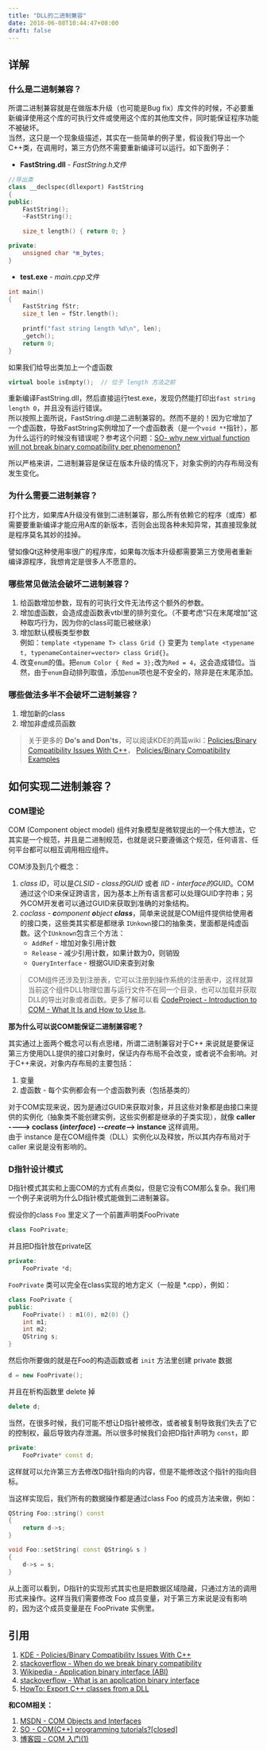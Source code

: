 ```yaml
---
title: "DLL的二进制兼容"
date: 2018-06-08T10:44:47+08:00
draft: false
---
```


## 详解  

### 什么是二进制兼容？  
所谓二进制兼容就是在做版本升级（也可能是Bug fix）库文件的时候，不必要重新编译使用这个库的可执行文件或使用这个库的其他库文件，同时能保证程序功能不被破坏。  
当然，这只是一个现象级描述，其实在一些简单的例子里，假设我们导出一个C++类，在调用时，第三方仍然不需要重新编译可以运行。如下面例子：  

* **FastString.dll** - *FastString.h文件*  

```cpp
//导出类
class __declspec(dllexport) FastString
{
public:
    FastString();
    ~FastString();
    
    size_t length() { return 0; }

private:
    unsigned char *m_bytes;
}
```

* **test.exe** - *main.cpp文件*  

```cpp
int main()
{
    FastString fStr;
    size_t len = fStr.length();
    
    printf("fast string length %d\n", len);
    _getch();
    return 0;
}
```

如果我们给导出类加上一个虚函数
```cpp
virtual boole isEmpty();  // 位于 length 方法之前
```
重新编译FastString.dll，然后直接运行test.exe，发现仍然能打印出`fast string length 0`，并且没有运行错误。  
所以按照上面所说，FastString.dll是二进制兼容的。然而不是的！因为它增加了一个虚函数，导致FastString实例增加了一个虚函数表（是一个`void **`指针），那为什么运行的时候没有错误呢？参考这个问题：[SO- why new virtual function will not break binary compatibility per phenomenon?](https://stackoverflow.com/questions/49317106/why-new-virtual-function-will-not-break-binary-compatibility-per-phenomenon)  

所以严格来讲，二进制兼容是保证在版本升级的情况下，对象实例的内存布局没有发生变化。  

### 为什么需要二进制兼容？  

打个比方，如果库A升级没有做到二进制兼容，那么所有依赖它的程序（或库）都需要要重新编译才能应用A库的新版本，否则会出现各种未知异常，其直接现象就是程序莫名其妙的挂掉。  

譬如像Qt这种使用率很广的程序库，如果每次版本升级都需要第三方使用者重新编译源程序，我想肯定是很多人不愿意的。  

### 哪些常见做法会破坏二进制兼容？  

1. 给函数增加参数，现有的可执行文件无法传这个额外的参数。  
2. 增加虚函数，会造成虚函数表vtbl里的排列变化。（不要考虑“只在末尾增加”这种取巧行为，因为你的class可能已被继承）  
3. 增加默认模板类型参数  
    例如：`template <typename T> class Grid {}` 变更为 `template <typename t, typenameContainer=vector> class Grid{}`。  
4. 改变`enum`的值。把`enum Color { Red = 3};`改为`Red = 4`，这会造成错位。当然，由于`enum`自动排列取值，添加`enum`项也是不安全的，除非是在末尾添加。  

### 哪些做法多半不会破坏二进制兼容？  
1. 增加新的class  
2. 增加非虚成员函数  

> 关于更多的 **Do's and Don'ts**，可以阅读KDE的两篇wiki：[Policies/Binary Compatibility Issues With C++](https://community.kde.org/Policies/Binary_Compatibility_Issues_With_C%2B%2B#The_Do.27s_and_Don.27ts)， [Policies/Binary Compatibility Examples](https://community.kde.org/Policies/Binary_Compatibility_Examples)

## 如何实现二进制兼容？  

### COM理论  
COM (Component object model) 组件对象模型是微软提出的一个伟大想法，它其实是一个规范，并且是二进制规范，也就是说只要遵循这个规范，任何语言、任何平台都可以相互调用相应组件。  

COM涉及到几个概念：  
1. *class ID*，可以是*CLSID - class的GUID* 或者 *IID - interface的GUID*。COM通过这个ID来保证跨语言，因为基本上所有语言都可以处理GUID字符串；另外COM开发者可以通过GUID来获取到准确的对象结构。  
2. *coclass - **c**omponent **o**bject **class***，简单来说就是COM组件提供给使用者的接口类，这些类其实都是都继承 `IUnkown`接口的抽象类，里面都是纯虚函数。这个`IUnknown`包含三个方法：  
    - `AddRef` - 增加对象引用计数  
    - `Release` - 减少引用计数，如果计数为0，则销毁  
    - `QueryInterface` - 根据GUID来查到对象  

> COM组件还涉及到注册表，它可以注册到操作系统的注册表中，这样就算当前这个组件DLL物理位置与运行文件不在同一个目录，也可以加载并获取DLL的导出对象或者函数。更多了解可以看 [CodeProject - Introduction to COM - What It Is and How to Use It](https://www.codeproject.com/Articles/633/Introduction-to-COM-What-It-Is-and-How-to-Use-It)。  

**那为什么可以说COM能保证二进制兼容呢？**  

其实通过上面两个概念可以有点思绪，所谓二进制兼容对于C++ 来说就是要保证第三方使用DLL提供的接口对象时，保证内存布局不会改变，或者说不会影响。对于C++来说，对象内存布局的主要包括：  
1. 变量  
2. 虚函数 - 每个实例都会有一个虚函数列表（包括基类的）  

对于COM实现来说，因为是通过GUID来获取对象，并且这些对象都是由接口来提供的实例化（抽象类不能创建实例，这些实例都是继承的子类实现），就像 **caller ----> coclass (*interface*) --*create*--> instance** 这样调用。  
由于 instance 是在COM组件类（DLL）实例化以及释放，所以其内存布局对于 caller 来说是没有影响的。  

### D指针设计模式  

D指针模式其实和上面COM的方式有点类似，但是它没有COM那么复杂。我们用一个例子来说明为什么D指针模式能做到二进制兼容。  

假设你的class `Foo` 里定义了一个前置声明类FooPrivate  
```cpp
class FooPrivate;
```
并且把D指针放在private区  
```cpp
private:
    FooPrivate *d;
```
`FooPrivate` 类可以完全在class实现的地方定义（一般是 *.cpp），例如：  
```cpp
class FooPrivate {
public:
    FooPrivate() : m1(0), m2(0) {}
    int m1;
    int m2;
    QString s;
}
```
然后你所要做的就是在Foo的构造函数或者 `init` 方法里创建 private 数据  
```cpp
d = new FooPrivate();
```
并且在析构函数里 delete 掉  
```cpp
delete d;
```
当然，在很多时候，我们可能不想让D指针被修改，或者被复制导致我们失去了它的控制权，最后导致内存泄漏。所以很多时候我们会把D指针声明为 `const`，即  
```cpp
private:
    FooPrivate* const d;
```
这样就可以允许第三方去修改D指针指向的内容，但是不能修改这个指针的指向目标。  

当这样实现后，我们所有的数据操作都是通过class Foo 的成员方法来做，例如：  
```cpp
QString Foo::string() const
{
    return d->s;
}

void Foo::setString( const QString& s )
{
    d->s = s;
}
```

从上面可以看到，D指针的实现形式其实也是把数据区域隐藏，只通过方法的调用形式来操作。这样当我们需要修改 Foo 成员变量，对于第三方来说是没有影响的，因为这个成员变量是在 FooPrivate 实例里。


## 引用  
1. [KDE - Policies/Binary Compatibility Issues With C++](https://community.kde.org/Policies/Binary_Compatibility_Issues_With_C%2B%2B)  
2. [stackoverflow - When do we break binary compatibility](https://stackoverflow.com/questions/37149479/when-do-we-break-binary-compatibility)  
3. [Wikipedia - Application binary interface (ABI)](https://en.wikipedia.org/wiki/Application_binary_interface)  
4. [stackoverflow - What is an application binary interface](https://stackoverflow.com/questions/2171177/what-is-an-application-binary-interface-abi)  
5. [HowTo: Export C++ classes from a DLL](https://www.codeproject.com/Articles/28969/HowTo-Export-C-classes-from-a-DLL)  

**和COM相关：**  

1. [MSDN - COM Objects and Interfaces](https://msdn.microsoft.com/en-us/library/ms690343\(v=vs.85\).aspx)  
2. [SO - COM(C++) programming tutorials?\[closed\]](https://stackoverflow.com/questions/2938435/comc-programming-tutorials)  
3. [博客园 - COM 入门(1)](http://www.cnblogs.com/zxjay/archive/2010/08/28/1811163.html)  

